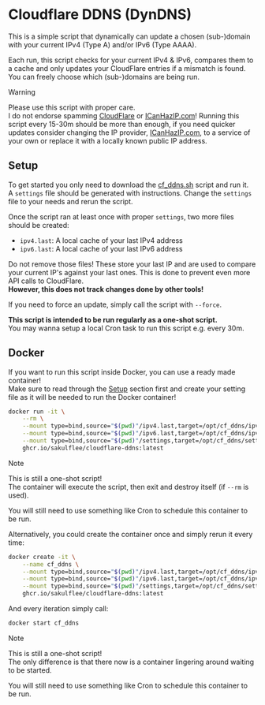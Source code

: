 # Cloudflare DDNS (DynDNS)

This is a simple script that dynamically can update a chosen (sub-)domain with your current IPv4 (Type A) and/or IPv6 (Type AAAA).

Each run, this script checks for your current IPv4 & IPv6, compares them to a cache and only updates your CloudFlare entries if a mismatch is found.
You can freely choose which (sub-)domains are being run.

> [!WARNING]  
> Please use this script with proper care.  
> I do not endorse spamming [CloudFlare](https://cloudflare.com) or [ICanHazIP.com](https://icanhazip.com/)!
> Running this script every 15-30m should be more than enough, if you need quicker updates consider changing the IP provider, [ICanHazIP.com](https://icanhazip.com/), to a service of your own or replace it with a locally known public IP address.

## Setup

To get started you only need to download the [cf_ddns.sh](./cf_ddns.sh) script and run it.  
A `settings` file should be generated with instructions.
Change the `settings` file to your needs and rerun the script.

Once the script ran at least once with proper `settings`, two more files should be created:

- `ipv4.last`: A local cache of your last IPv4 address
- `ipv6.last`: A local cache of your last IPv6 address

Do not remove those files!
These store your last IP and are used to compare your current IP's against your last ones.
This is done to prevent even more API calls to CloudFlare.  
**However, this does not track changes done by other tools!**

If you need to force an update, simply call the script with `--force`.

**This script is intended to be run regularly as a one-shot script.**  
You may wanna setup a local Cron task to run this script e.g. every 30m.

## Docker

If you want to run this script inside Docker, you can use a ready made container!  
Make sure to read through the [Setup](#setup) section first and create your setting file as it will be needed to run the Docker container!

```bash
docker run -it \
    --rm \
    --mount type=bind,source="$(pwd)"/ipv4.last,target=/opt/cf_ddns/ipv4.last \
    --mount type=bind,source="$(pwd)"/ipv6.last,target=/opt/cf_ddns/ipv6.last \
    --mount type=bind,source="$(pwd)"/settings,target=/opt/cf_ddns/settings \
    ghcr.io/sakulflee/cloudflare-ddns:latest
```

> [!NOTE]  
> This is still a one-shot script!  
> The container will execute the script, then exit and destroy itself (if `--rm` is used).
>
> You will still need to use something like Cron to schedule this container to be run.

Alternatively, you could create the container once and simply rerun it every time:

```bash
docker create -it \
    --name cf_ddns \
    --mount type=bind,source="$(pwd)"/ipv4.last,target=/opt/cf_ddns/ipv4.last \
    --mount type=bind,source="$(pwd)"/ipv6.last,target=/opt/cf_ddns/ipv6.last \
    --mount type=bind,source="$(pwd)"/settings,target=/opt/cf_ddns/settings \
    ghcr.io/sakulflee/cloudflare-ddns:latest
```

And every iteration simply call:

```bash
docker start cf_ddns
```

> [!NOTE]  
> This is still a one-shot script!  
> The only difference is that there now is a container lingering around waiting to be started.
>
> You will still need to use something like Cron to schedule this container to be run.
